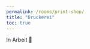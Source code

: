 ```yaml
---
permalink: /rooms/print-shop/
title: "Druckerei"
toc: true
---
```


In Arbeit :construction:
